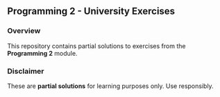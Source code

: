 ## Programming 2 - University Exercises

### Overview
This repository contains partial solutions to exercises from the **Programming 2** module.

### Disclaimer
These are **partial solutions** for learning purposes only. Use responsibly.

